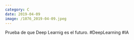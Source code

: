 ```yaml
--- 
category: C 
date: 2019-04-09 
image: /1076_2019-04-09.jpeg 
--- 
```


Prueba de que Deep Learnig es el futuro. #DeepLearning #IA